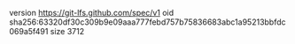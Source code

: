 version https://git-lfs.github.com/spec/v1
oid sha256:63320df30c309b9e09aaa777febd757b75836683abc1a95213bbfdc069a5f491
size 3712
